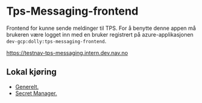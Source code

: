 # Tps-Messaging-frontend

Frontend for kunne sende meldinger til TPS. For å benytte denne appen må brukeren være logget inn med en bruker registrert på
azure-applikasjonen `dev-gcp:dolly:tps-messaging-frontend`.

https://testnav-tps-messaging.intern.dev.nav.no

## Lokal kjøring
* [Generelt.](../../docs/modules/ROOT/pages/local/local_general.adoc)
* [Secret Manager.](../../docs/modules/ROOT/pages/local/local_secretmanager.adoc)
